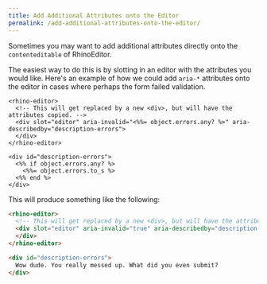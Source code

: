 ```yaml
---
title: Add Additional Attributes onto the Editor
permalink: /add-additional-attributes-onto-the-editor/
---
```


Sometimes you may want to add additional attributes directly onto the `contenteditable` of RhinoEditor.

The easiest way to do this is by slotting in an editor with the attributes you would like. Here's an example of how we
could add `aria-*` attributes onto the editor in cases where perhaps the form failed validation.

```erb
<rhino-editor>
  <!-- This will get replaced by a new <div>, but will have the attributes copied. -->
  <div slot="editor" aria-invalid="<%%= object.errors.any? %>" aria-describedby="description-errors">
  </div>
</rhino-editor>

<div id="description-errors">
  <%% if object.errors.any? %>
    <%%= object.errors.to_s %>
  <%% end %>
</div>
```

This will produce something like the following:

```html
<rhino-editor>
  <!-- This will get replaced by a new <div>, but will have the attributes copied. -->
  <div slot="editor" aria-invalid="true" aria-describedby="description-errors">
  </div>
</rhino-editor>

<div id="description-errors">
  Wow dude. You really messed up. What did you even submit?
</div>
```
